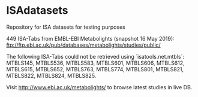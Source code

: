 # ISAdatasets

Repository for ISA datasets for testing purposes

449 ISA-Tabs from EMBL-EBI Metabolights (snapshot 16 May 2019):
ftp://ftp.ebi.ac.uk/pub/databases/metabolights/studies/public/

The following ISA-Tabs could not be retrieved using ´isatools.net.mtbls´: MTBLS145, MTBLS536, MTBLS583, MTBLS601, MTBLS606, MTBLS612, MTBLS615, MTBLS652, MTBLS763, MTBLS774, MTBLS801, MTBLS821, MTBLS822, MTBLS824, MTBLS825.

Visit http://www.ebi.ac.uk/metabolights/ to browse latest studies in live DB.

